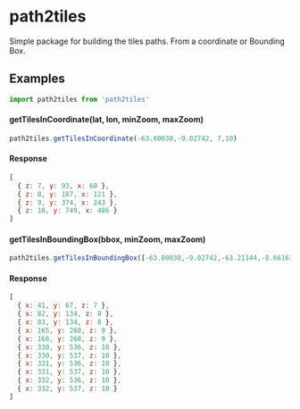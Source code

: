 # path2tiles
Simple package for building the tiles paths. From a coordinate or Bounding Box.

## Examples

```javascript
import path2tiles from 'path2tiles'
```
#### getTilesInCoordinate(lat, lon, minZoom, maxZoom)
```javascript
path2tiles.getTilesInCoordinate(-63.80030,-9.02742, 7,10)

```
#### Response
```javascript
[
  { z: 7, y: 93, x: 60 },
  { z: 8, y: 187, x: 121 },
  { z: 9, y: 374, x: 243 },
  { z: 10, y: 749, x: 486 }
]
```

#### getTilesInBoundingBox(bbox, minZoom, maxZoom)
```javascript
path2tiles.getTilesInBoundingBox([-63.80030,-9.02742,-63.21144,-8.66163], 7,10)

```
#### Response
```javascript
[
  { x: 41, y: 67, z: 7 },
  { x: 82, y: 134, z: 8 },
  { x: 83, y: 134, z: 8 },
  { x: 165, y: 268, z: 9 },
  { x: 166, y: 268, z: 9 },
  { x: 330, y: 536, z: 10 },
  { x: 330, y: 537, z: 10 },
  { x: 331, y: 536, z: 10 },
  { x: 331, y: 537, z: 10 },
  { x: 332, y: 536, z: 10 },
  { x: 332, y: 537, z: 10 }
]
```
